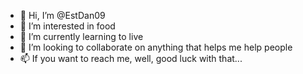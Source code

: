 - 👋 Hi, I’m @EstDan09
- 👀 I’m interested in food
- 🌱 I’m currently learning to live
- 💞️ I’m looking to collaborate on anything that helps me help people
- 📫 If you want to reach me, well, good luck with that...

<!---
EstDan09/EstDan09 is a ✨ special ✨ repository because its `README.md` (this file) appears on your GitHub profile.
You can click the Preview link to take a look at your changes.
--->
